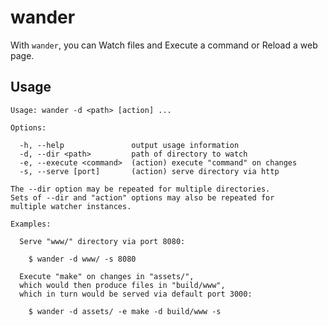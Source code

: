 wander
======

With `wander`, you can Watch files and Execute a command
or Reload a web page.

Usage
-----

    Usage: wander -d <path> [action] ...

    Options:

      -h, --help               output usage information
      -d, --dir <path>         path of directory to watch
      -e, --execute <command>  (action) execute "command" on changes
      -s, --serve [port]       (action) serve directory via http

    The --dir option may be repeated for multiple directories.
    Sets of --dir and "action" options may also be repeated for
    multiple watcher instances.

    Examples:

      Serve "www/" directory via port 8080:

        $ wander -d www/ -s 8080

      Execute "make" on changes in "assets/",
      which would then produce files in "build/www",
      which in turn would be served via default port 3000:

        $ wander -d assets/ -e make -d build/www -s


